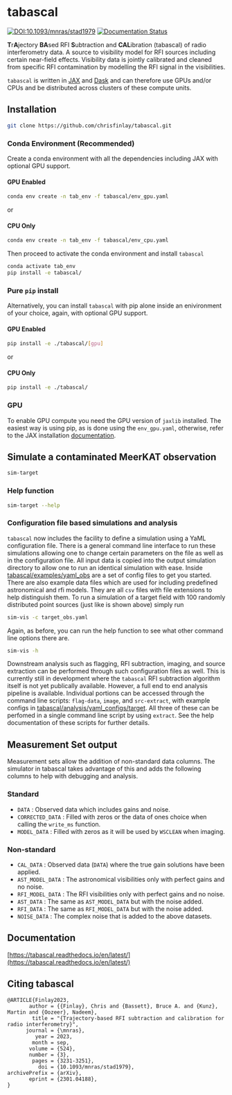 # tabascal

[![DOI:10.1093/mnras/stad1979](https://zenodo.org/badge/DOI/10.1093/mnras/stad1979.svg)](https://doi.org/10.1093/mnras/stad1979)
[![Documentation Status](https://readthedocs.org/projects/tabascal/badge/?version=latest)](https://tabascal.readthedocs.io/en/latest/?badge=latest)

**T**r**A**jectory **BA**sed RFI **S**ubtraction and **CAL**ibration (tabascal)
of radio interferometry data. A source to visibility model for RFI sources
including certain near-field effects. Visibility data is jointly calibrated and
cleaned from specific RFI contamination by modelling the RFI signal in the
visibilities.

`tabascal` is written in [JAX](https://jax.readthedocs.io/en/latest/notebooks/quickstart.html) 
and [Dask](https://www.dask.org) and can therefore use GPUs and/or CPUs and be distributed across clusters of these compute units.

## Installation

```bash
git clone https://github.com/chrisfinlay/tabascal.git
```

### Conda Environment (Recommended)

Create a conda environment with all the dependencies including JAX with optional GPU support.

#### GPU Enabled
```bash
conda env create -n tab_env -f tabascal/env_gpu.yaml
```
or
#### CPU Only
```bash
conda env create -n tab_env -f tabascal/env_cpu.yaml
```
Then proceed to activate the conda environment and install `tabascal`
```bash
conda activate tab_env
pip install -e tabascal/
```

### Pure `pip` install

Alternatively, you can install `tabascal` with pip alone inside an enivironment of your choice, again, with optional GPU support.

#### GPU Enabled
```bash
pip install -e ./tabascal/[gpu]
```
or
#### CPU Only
```bash
pip install -e ./tabascal/
```

### GPU 
 
To enable GPU compute you need the GPU version of `jaxlib` installed. The easiest way is using pip, as is done using the `env_gpu.yaml`, otherwise, refer to the JAX installation [documentation](https://jax.readthedocs.io/en/latest/installation.html).

## Simulate a contaminated MeerKAT observation

```bash
sim-target
```

### Help function

```bash
sim-target --help
```

### Configuration file based simulations and analysis
`tabascal` now includes the facility to define a simulation using a YaML configuration file. There is a general command line interface to run these simulations allowing one to change certain parameters on the file as well as in the configuration file. All input data is copied into the output simulation directory to allow one to run an identical simulation with ease. Inside [tabascal/examples/yaml_obs](tabascal/examples/yaml_obs) are a set of config files to get you started. There are also example data files which are used for including predefined astronomical and rfi models. They are all `csv` files with file extensions to help distinguish them. To run a simulation of a target field with 100 randomly distributed point sources (just like is shown above) simply run 

```bash
sim-vis -c target_obs.yaml
```

Again, as before, you can run the help function to see what other command line options there are.

```bash
sim-vis -h
```

Downstream analysis such as flagging, RFI subtraction, imaging, and source extraction can be performed through such configuration files as well. This is currently still in development where the `tabascal` RFI subtraction algorithm itself is not yet publically available. However, a full end to end analysis pipeline is available. Individual portions can be accessed through the command line scripts: `flag-data`, `image`, and  `src-extract`, with example configs in [tabascal/analysis/yaml_configs/target](tabascal/analysis/yaml_configs/target). All three of these can be perfomed in a single command line script by using `extract`. See the help documentation of these scripts for further details.  

## Measurement Set output

Measurement sets allow the addition of non-standard data columns. The simulator in tabascal takes advantage of this and adds the following columns to help with debugging and analysis.

### Standard

* `DATA` : Observed data which includes gains and noise.
* `CORRECTED_DATA` : Filled with zeros or the data of ones choice when calling the `write_ms` function.
* `MODEL_DATA` : Filled with zeros as it will be used by `WSCLEAN` when imaging.

### Non-standard

* `CAL_DATA` : Observed data (`DATA`) where the true gain solutions have been applied.
* `AST_MODEL_DATA` : The astronomical visibilities only with perfect gains and no noise. 
* `RFI_MODEL_DATA` : The RFI visibilities only with perfect gains and no noise.
* `AST_DATA` : The same as `AST_MODEL_DATA` but with the noise added. 
* `RFI_DATA` : The same as `RFI_MODEL_DATA` but with the noise added. 
* `NOISE_DATA` : The complex noise that is added to the above datasets. 

## Documentation

[https://tabascal.readthedocs.io/en/latest/](https://tabascal.readthedocs.io/en/latest/)

## Citing tabascal

```
@ARTICLE{Finlay2023,
       author = {{Finlay}, Chris and {Bassett}, Bruce A. and {Kunz}, Martin and {Oozeer}, Nadeem},
        title = "{Trajectory-based RFI subtraction and calibration for radio interferometry}",
      journal = {\mnras},
         year = 2023,
        month = sep,
       volume = {524},
       number = {3},
        pages = {3231-3251},
          doi = {10.1093/mnras/stad1979},
archivePrefix = {arXiv},
       eprint = {2301.04188},
}
```
